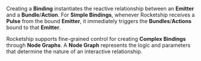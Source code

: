 Creating a **Binding** instantiates the reactive relationship between an **Emitter** and a **Bundle**/**Action**. For **Simple Bindings**, whenever Rocketship receives a **Pulse** from the bound **Emitter**, it immediately triggers the **Bundles**/**Actions** bound to that **Emitter**.

Rocketship supports fine-grained control for creating **Complex Bindings** through **Node Graphs**. A **Node Graph** represents the logic and parameters that determine the nature of an interactive relationship.
